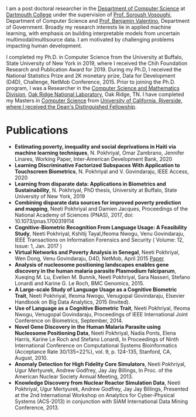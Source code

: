 I am a post doctoral researcher in the <a href="https://www.cs.dartmouth.edu">Department of Computer Science</a> at <a href="https://www.dartmouth.edu">Dartmouth College</a> under the supervision of <a href="https://web.cs.dartmouth.edu/people/soroush-vosoughi">Prof. Soroush Vosoughi</a>, Department of Computer Science and <a href="https://sites.dartmouth.edu/valentino">Prof. Benjamin Valentino</a>, Department of Government. Broadly my research interests lie in applied machine learning, with emphasis on building interpretable models from uncertain multimodal/multisource data. I am motivated by challenging problems impacting human development. 


I completed my Ph.D. in Computer Science from the University at Buffalo, State University of New York in 2019, where I received the Chih Foundation Research and Publication Award for 2019. During my Ph.D, I received the National Statistics Prize and 2K monetary prize, Data for Development (D4D), Challenge, NetMob Conference, 2015. Prior to joining the Ph.D. program, I was a Researcher in the <a href="http://www.csm.ornl.gov">Computer Science and Mathematics Division</a>, <a href="https://www.ornl.gov">Oak Ridge National Laboratory</a>, Oak Ridge, TN. I have completed my Masters in <a href="http://www.cs.ucr.edu">Computer Science</a> from <a href="https://www.ucr.edu">University of California, Riverside, where I received the Dean's Distinguished Fellowship</a>.


Publications
============
<ul>
<li><b>Estimating poverty, inequality and social deprivations in Haiti via machine learning techniques</b>, N. Pokhriyal, Omar Zambrano, Jennifer Linares, Working Paper, Inter-American Development Bank, 2020</li>
<li><b>Learning Discriminative Factorized Subspaces With Application to Touchscreen Biometrics</b>, N. Pokhriyal and V. Govindaraju, IEEE Access, 2020</li>
<li><b>Learning from disparate data: Applications in Biometrics and Sustainability</b>, N. Pokhriyal, PhD thesis, University at Buffalo, State University of New York, 2019</li> 
<li><b>Combining disparate data sources for improved poverty prediction and mapping</b>, Neeti Pokhriyal and Damien Jacques, Proceedings of the National Academy of Sciences (PNAS), 2017, doi: 10.1073/pnas.1700319114</li>
      <li><b>Cognitive-Biometric Recognition From Language Usage: A Feasibility Study</b>, Neeti Pokhriyal, Kshitij Tayal,Ifeoma Nwogu, Venu Govindaraju, IEEE Transactions on Information Forensics and Security ( Volume: 12, Issue: 1, Jan. 2017 )</li>
      <li><b>Virtual Networks and Poverty Analysis in Senegal</b>, Neeti Pokhriyal, Wen Dong, Venu Govindaraju, D4D, NetMob, April 2015 <a href="http://arxiv.org/abs/1506.03401">Paper</a></li>
      <li><b>Analysis of nucleosome positioning landscapes enables gene discovery in the human malaria parasite Plasmodium falciparum</b>, Xueqing M. Lu, Evelien M. Bunnik, Neeti Pokhriyal, Sara Nasseri, Stefano Lonardi and Karine G. Le Roch, BMC Genomics, 2015.</li>
      <li><b>A Large-scale Study of Language Usage as a Cognitive Biometric Trait</b>, Neeti Pokhriyal, Ifeoma Nwogu, Venugopal Govindaraju, Elsevier Handbook on Big Data Analytics, 2015 (Invited).</li>
            <li><b>Use of Language as a Cognitive Biometric Trait</b>, Neeti Pokhriyal, Ifeoma Nwogu, Venugopal Govindaraju, Proceedings of IEEE International Joint Conference on Biometrics, September, 2014.</li>
      <li><b>Novel Gene Discovery in the Human Malaria Parasite using Nucleosome Positioning Data</b>, Neeti Pokhriyal, Nadia Ponts, Elena Harris, Karine Le Roch and Stefano Lonardi, In Proceedings of Ninth International Conference on Computational Systems Bioinformatics (Acceptance Rate 30/135=22%), vol. 9, p. 124-135, Stanford, CA, August, 2010.</li>
      <li><b>Anomaly Detection for High Fidelity Core Simulators</b>, Neeti Pokhriyal, Ugur Mertyurek, Andrew Godfrey, Jay Jay Billings,  In Proc. of the American Nuclear Society Annual Meeting, 2013.</li>
      <li><b>Knowledge Discovery from Nuclear Reactor Simulation Data</b>, Neeti Pokhriyal, Ugur Mertyurek, Andrew Godfrey, Jay Jay Billings, Presented at the 2nd International Workshop on Analytics for Cyber-Physical Systems (ACS-2013) in conjunction with SIAM International Data Mining Conference, 2013.</li>
</ul>
